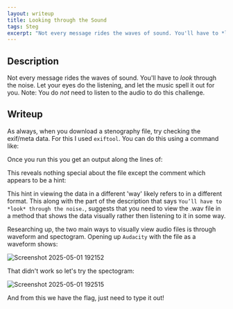 ```yaml
---
layout: writeup
title: Looking through the Sound
tags: Steg
excerpt: "Not every message rides the waves of sound. You'll have to *look* through the noise. Let your eyes do the listening, and let the music spell it out for you. Note: You do *not* need to listen to the audio to do this challenge."
---
```


## Description

Not every message rides the waves of sound. You'll have to *look* through the noise. Let your eyes do the listening, and let the music spell it out for you. Note: You do *not* need to listen to the audio to do this challenge.


## Writeup

As always, when you download a stenography file, try checking the exif/meta data. For this I used `exiftool`. You can do this using a command like:

Once you run this you get an output along the lines of:

This reveals nothing special about the file except the comment which appears to be a hint:

This hint in viewing the data in a different 'way' likely refers to in a different format. This along with the part of the description that says `You’ll have to *look* through the noise.`, suggests that you need to view the .wav file in a method that shows the data visually rather then listening to it in some way.

Researching up, the two main ways to visually view audio files is through waveform and spectogram.
Opening up `Audacity` with the file as a waveform shows:

![Screenshot 2025-05-01 192152](https://github.com/user-attachments/assets/f5614af4-e297-4433-a7cf-7be05c340872)

That didn't work so let's try the spectogram:

![Screenshot 2025-05-01 192515](https://github.com/user-attachments/assets/610d88ac-d844-45e4-a0cc-adba6bead3a8)

And from this we have the flag, just need to type it out!

